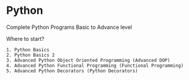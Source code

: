 # Python
Complete Python Programs Basic to Advance level

Where to start?

    1. Python Basics
    2. Python Basics 2
    3. Advanced Python Object Oriented Programming (Advanced OOP)
    4. Advanced Python Functional Programming (Functional Programming)
    5. Advanced Python Decorators (Python Decorators)
